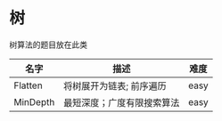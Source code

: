# 树

树算法的题目放在此类

|名字|描述|难度|
|---|---|---|
|Flatten | 将树展开为链表; 前序遍历 | easy|
|MinDepth | 最短深度；广度有限搜索算法| easy|
